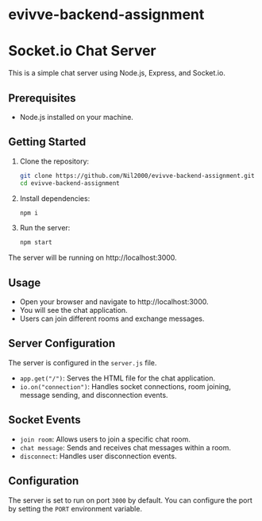 # evivve-backend-assignment

# Socket.io Chat Server

This is a simple chat server using Node.js, Express, and Socket.io.

## Prerequisites

- Node.js installed on your machine.

## Getting Started

1. Clone the repository:

   ```bash
   git clone https://github.com/Nil2000/evivve-backend-assignment.git
   cd evivve-backend-assignment
   ```

2. Install dependencies:

   ```bash
   npm i
   ```

3. Run the server:

   ```bash
   npm start
   ```

The server will be running on http://localhost:3000.

## Usage

- Open your browser and navigate to http://localhost:3000.
- You will see the chat application.
- Users can join different rooms and exchange messages.

## Server Configuration

The server is configured in the `server.js` file.

- `app.get("/")`: Serves the HTML file for the chat application.
- `io.on("connection")`: Handles socket connections, room joining, message sending, and disconnection events.

## Socket Events

- `join room`: Allows users to join a specific chat room.
- `chat message`: Sends and receives chat messages within a room.
- `disconnect`: Handles user disconnection events.

## Configuration

The server is set to run on port `3000` by default. You can configure the port by setting the `PORT` environment variable.
